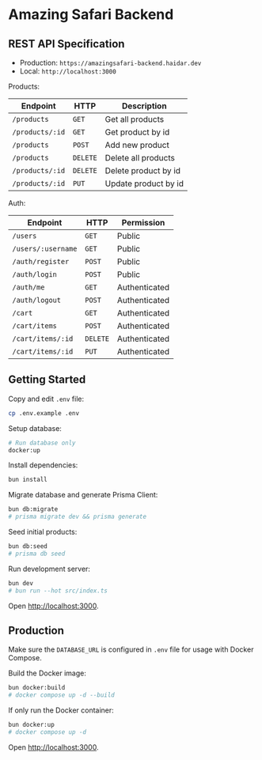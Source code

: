 # Amazing Safari Backend

## REST API Specification

- Production: `https://amazingsafari-backend.haidar.dev`
- Local: `http://localhost:3000`

Products:

| Endpoint        | HTTP     | Description          |
| --------------- | -------- | -------------------- |
| `/products`     | `GET`    | Get all products     |
| `/products/:id` | `GET`    | Get product by id    |
| `/products`     | `POST`   | Add new product      |
| `/products`     | `DELETE` | Delete all products  |
| `/products/:id` | `DELETE` | Delete product by id |
| `/products/:id` | `PUT`    | Update product by id |

Auth:

| Endpoint           | HTTP     | Permission    |
| ------------------ | -------- | ------------- |
| `/users`           | `GET`    | Public        |
| `/users/:username` | `GET`    | Public        |
| `/auth/register`   | `POST`   | Public        |
| `/auth/login`      | `POST`   | Public        |
| `/auth/me`         | `GET`    | Authenticated |
| `/auth/logout`     | `POST`   | Authenticated |
| `/cart`            | `GET`    | Authenticated |
| `/cart/items`      | `POST`   | Authenticated |
| `/cart/items/:id`  | `DELETE` | Authenticated |
| `/cart/items/:id`  | `PUT`    | Authenticated |

## Getting Started

Copy and edit `.env` file:

```sh
cp .env.example .env
```

Setup database:

```sh
# Run database only
docker:up
```

Install dependencies:

```sh
bun install
```

Migrate database and generate Prisma Client:

```sh
bun db:migrate
# prisma migrate dev && prisma generate
```

Seed initial products:

```sh
bun db:seed
# prisma db seed
```

Run development server:

```sh
bun dev
# bun run --hot src/index.ts
```

Open <http://localhost:3000>.

## Production

Make sure the `DATABASE_URL` is configured in `.env` file for usage with Docker Compose.

Build the Docker image:

```sh
bun docker:build
# docker compose up -d --build
```

If only run the Docker container:

```sh
bun docker:up
# docker compose up -d
```

Open <http://localhost:3000>.
